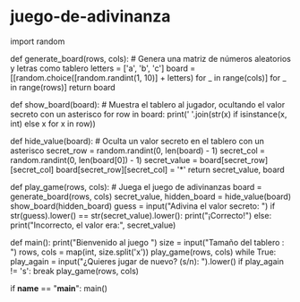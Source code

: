 # juego-de-adivinanza
import random

def generate_board(rows, cols):
    # Genera una matriz de números aleatorios y letras como tablero
    letters = ['a', 'b', 'c']
    board = [[random.choice([random.randint(1, 10)] + letters) for _ in range(cols)] for _ in range(rows)]
    return board

def show_board(board):
    # Muestra el tablero al jugador, ocultando el valor secreto con un asterisco
    for row in board:
        print(' '.join(str(x) if isinstance(x, int) else x for x in row))

def hide_value(board):
    # Oculta un valor secreto en el tablero con un asterisco
    secret_row = random.randint(0, len(board) - 1)
    secret_col = random.randint(0, len(board[0]) - 1)
    secret_value = board[secret_row][secret_col]
    board[secret_row][secret_col] = '*'
    return secret_value, board

def play_game(rows, cols):
    # Juega el juego de adivinanzas
    board = generate_board(rows, cols)
    secret_value, hidden_board = hide_value(board)
    show_board(hidden_board)
    guess = input("Adivina el valor secreto: ")
    if str(guess).lower() == str(secret_value).lower():
        print("¡Correcto!")
    else:
        print("Incorrecto, el valor era:", secret_value)

def main():
    print("Bienvenido al juego ")
    size = input("Tamaño del tablero : ")
    rows, cols = map(int, size.split('x'))
    play_game(rows, cols)
    while True:
        play_again = input("¿Quieres jugar de nuevo? (s/n): ").lower()
        if play_again != 's':
            break
        play_game(rows, cols)

if __name__ == "__main__":
    main()
